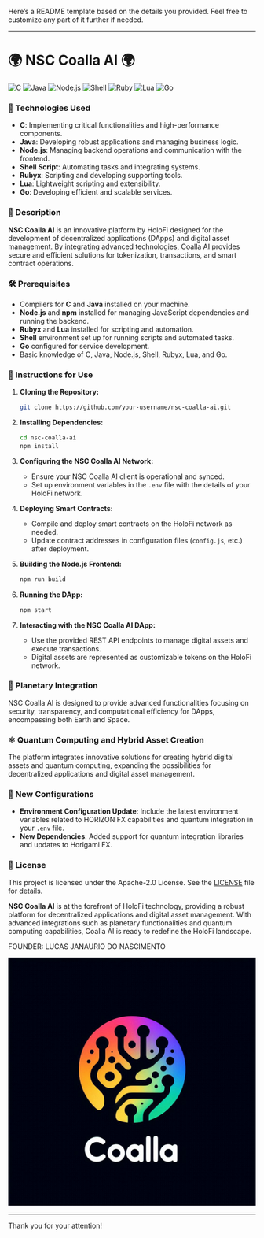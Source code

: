 Here’s a README template based on the details you provided. Feel free to customize any part of it further if needed.

---

# 🌍 NSC Coalla AI 🌍

![C](https://img.shields.io/badge/C-%2300599C.svg?style=for-the-badge&logo=c&logoColor=white)
![Java](https://img.shields.io/badge/java-%23ED8B00.svg?style=for-the-badge&logo=java&logoColor=white)
![Node.js](https://img.shields.io/badge/node.js-%23339933.svg?style=for-the-badge&logo=node.js&logoColor=white)
![Shell](https://img.shields.io/badge/shell_script-%23121011.svg?style=for-the-badge&logo=gnu-bash&logoColor=white)
![Ruby](https://img.shields.io/badge/ruby-%23CC342D.svg?style=for-the-badge&logo=ruby&logoColor=white)
![Lua](https://img.shields.io/badge/lua-%232C2D72.svg?style=for-the-badge&logo=lua&logoColor=white)
![Go](https://img.shields.io/badge/go-%2300ADD8.svg?style=for-the-badge&logo=go&logoColor=white)

### 🌱 Technologies Used

- **C**: Implementing critical functionalities and high-performance components.
- **Java**: Developing robust applications and managing business logic.
- **Node.js**: Managing backend operations and communication with the frontend.
- **Shell Script**: Automating tasks and integrating systems.
- **Rubyx**: Scripting and developing supporting tools.
- **Lua**: Lightweight scripting and extensibility.
- **Go**: Developing efficient and scalable services.

### 🌟 Description

**NSC Coalla AI** is an innovative platform by HoloFi designed for the development of decentralized applications (DApps) and digital asset management. By integrating advanced technologies, Coalla AI provides secure and efficient solutions for tokenization, transactions, and smart contract operations.

### 🛠️ Prerequisites

- Compilers for **C** and **Java** installed on your machine.
- **Node.js** and **npm** installed for managing JavaScript dependencies and running the backend.
- **Rubyx** and **Lua** installed for scripting and automation.
- **Shell** environment set up for running scripts and automated tasks.
- **Go** configured for service development.
- Basic knowledge of C, Java, Node.js, Shell, Rubyx, Lua, and Go.

### 🚀 Instructions for Use

1. **Cloning the Repository:**
   ```sh
   git clone https://github.com/your-username/nsc-coalla-ai.git
   ```

2. **Installing Dependencies:**
   ```sh
   cd nsc-coalla-ai
   npm install
   ```

3. **Configuring the NSC Coalla AI Network:**
   - Ensure your NSC Coalla AI client is operational and synced.
   - Set up environment variables in the `.env` file with the details of your HoloFi network.

4. **Deploying Smart Contracts:**
   - Compile and deploy smart contracts on the HoloFi network as needed.
   - Update contract addresses in configuration files (`config.js`, etc.) after deployment.

5. **Building the Node.js Frontend:**
   ```sh
   npm run build
   ```

6. **Running the DApp:**
   ```sh
   npm start
   ```

7. **Interacting with the NSC Coalla AI DApp:**
   - Use the provided REST API endpoints to manage digital assets and execute transactions.
   - Digital assets are represented as customizable tokens on the HoloFi network.

### 🌌 Planetary Integration

NSC Coalla AI is designed to provide advanced functionalities focusing on security, transparency, and computational efficiency for DApps, encompassing both Earth and Space.

### ⚛️ Quantum Computing and Hybrid Asset Creation

The platform integrates innovative solutions for creating hybrid digital assets and quantum computing, expanding the possibilities for decentralized applications and digital asset management.

### 🔧 New Configurations

- **Environment Configuration Update**: Include the latest environment variables related to HORIZON FX capabilities and quantum integration in your `.env` file.
- **New Dependencies**: Added support for quantum integration libraries and updates to Horigami FX.

### 📜 License

This project is licensed under the Apache-2.0 License. See the [LICENSE](LICENSE) file for details.

**NSC Coalla AI** is at the forefront of HoloFi technology, providing a robust platform for decentralized applications and digital asset management. With advanced integrations such as planetary functionalities and quantum computing capabilities, Coalla AI is ready to redefine the HoloFi landscape.

<p>FOUNDER: LUCAS JANAURIO DO NASCIMENTO</p>

<img src="D.PNG" alt="Hollow Ether Logo">

---

Thank you for your attention!
